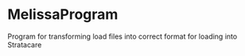 # MelissaProgram
Program for transforming load files into correct format for loading into Stratacare
